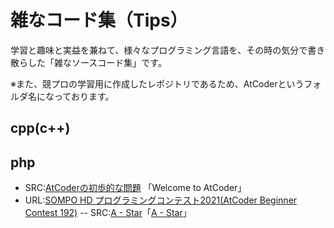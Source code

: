 # 雑なコード集（Tips）

学習と趣味と実益を兼ねて、様々なプログラミング言語を、その時の気分で書き散らした「雑なソースコード集」です。

※また、競プロの学習用に作成したレポジトリであるため、AtCoderというフォルダ名になっております。

## cpp(c++) 

## php
 - SRC:[AtCoderの初歩的な問題](./php/a01_Welcome_to_AtCoder.php) 「Welcome to AtCoder」
 - URL:[SOMPO HD プログラミングコンテスト2021(AtCoder Beginner Contest 192)](https://atcoder.jp/contests/abc192)
   -- SRC:[A - Star](./php/a02.php)「[A - Star](https://atcoder.jp/contests/abc192/tasks/abc192_a)」

